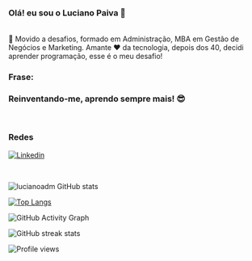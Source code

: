 ### Olá! eu sou o Luciano Paiva 👋
<br/>
🎯 Movido a desafios,  formado em Administração, MBA em Gestão de Negócios e Marketing.
 Amante ❤️ da tecnologia, depois dos 40, decidi  aprender programação, esse é o meu desafio! 

<br/>

###  Frase:
### Reinventando-me, aprendo sempre mais! 😎

<br/>

### Redes

[![Linkedin](https://img.shields.io/badge/LinkedIn-0077B5?style=for-the-badge&logo=linkedin&logoColor=white)](linkedin.com/in/luciano-paiva)

<br/>

![lucianoadm GitHub stats](https://github-readme-stats.vercel.app/api?username=lucianoadm&show_icons=true&theme=merko)
<br/>

[![Top Langs](https://github-readme-stats.vercel.app/api/top-langs/?username=lucianoadm&layout=compact)](https://github.com/lucianoadm/github-readme-stats)

![GitHub Activity Graph](https://activity-graph.herokuapp.com/graph?username=lucianoadm) 

![GitHub streak stats](https://github-readme-streak-stats.herokuapp.com/?user=lucianoadm)  

![Profile views](https://gpvc.arturio.dev/lucianoadm)  
